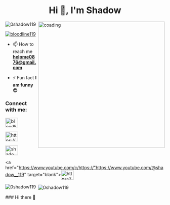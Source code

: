 <h1 align="center">Hi 👋, I'm Shadow</h1>

<img align="right" alt="coading" width="400" src="https://images.app.goo.gl/LBxjfZyiNvZrcv1u5">

<p align="left"> <img src="https://komarev.com/ghpvc/?username=0shadow119&label=Profile%20views&color=0e75b6&style=flat" alt="0shadow119" /> </p>

<p align="left"> <a href="https://twitter.com/bloodline119" target="blank"><img src="https://img.shields.io/twitter/follow/bloodline119?logo=twitter&style=for-the-badge" alt="bloodline119" /></a> </p>

- 📫 How to reach me **helpme0876@gmail.com**

- ⚡ Fun fact **I am funny😍**

<h3 align="left">Connect with me:</h3>

<p align="left">

<a href="https://twitter.com/bloodline119" target="blank"><img align="center" src="https://raw.githubusercontent.com/rahuldkjain/github-profile-readme-generator/master/src/images/icons/Social/twitter.svg" alt="bloodline119" height="30" width="40" /></a>

<a href="https://fb.com/https://www.facebook.com/profile.php?id=100089819273231&mibextid=zbwkwl" target="blank"><img align="center" src="https://raw.githubusercontent.com/rahuldkjain/github-profile-readme-generator/master/src/images/icons/Social/facebook.svg" alt="https://www.facebook.com/profile.php?id=100089819273231&mibextid=zbwkwl" height="30" width="40" /></a>

<a href="https://instagram.com/shadow___119" target="blank"><img align="center" src="https://raw.githubusercontent.com/rahuldkjain/github-profile-readme-generator/master/src/images/icons/Social/instagram.svg" alt="shadow___119" height="30" width="40" /></a>

<a href="https://www.youtube.com/c/https://"https://www.youtube.com/@shadow__119" target="blank"><img align="center" src="https://raw.githubusercontent.com/rahuldkjain/github-profile-readme-generator/master/src/images/icons/Social/youtube.svg" alt="https://www.youtube.com/@shadow__119" height="30" width="40" /></a>

</p>

<p><img align="left" src="https://github-readme-stats.vercel.app/api/top-langs?username=0shadow119&show_icons=true&locale=en&layout=compact" alt="0shadow119" /></p>

<p>&nbsp;<img align="center" src="https://github-readme-stats.vercel.app/api?username=0shadow119&show_icons=true&locale=en" alt="0shadow119" /></p>### Hi there 👋

<!--
**0Shadow119/0Shadow119** is a ✨ _special_ ✨ repository because its `README.md` (this file) appears on your GitHub profile.

Here are some ideas to get you started:

- 🔭 I’m currently working on ...
- 🌱 I’m currently learning ...
- 👯 I’m looking to collaborate on ...
- 🤔 I’m looking for help with ...
- 💬 Ask me about ...
- 📫 How to reach me: ...
- 😄 Pronouns: ...
- ⚡ Fun fact: ...
-->
